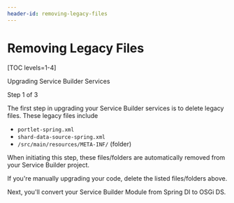```yaml
---
header-id: removing-legacy-files
---
```


# Removing Legacy Files

[TOC levels=1-4]

<div class="learn-path-step row">
    <p id="stepTitle">Upgrading Service Builder Services</p><p>Step 1 of 3</p>
</div>

The first step in upgrading your Service Builder services is to delete legacy
files. These legacy files include

- `portlet-spring.xml`
- `shard-data-source-spring.xml`
- `/src/main/resources/META-INF/` (folder)

When initiating this step, these files/folders are automatically removed from
your Service Builder project.

If you're manually upgrading your code, delete the listed files/folders above.

Next, you'll convert your Service Builder Module from Spring DI to OSGi DS.
